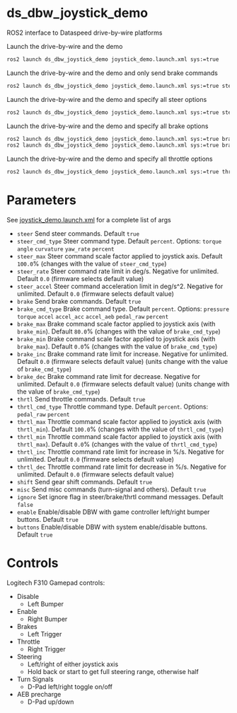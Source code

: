 # ds_dbw_joystick_demo
ROS2 interface to Dataspeed drive-by-wire platforms

Launch the drive-by-wire and the demo
```bash
ros2 launch ds_dbw_joystick_demo joystick_demo.launch.xml sys:=true
```

Launch the drive-by-wire and the demo and only send brake commands
```bash
ros2 launch ds_dbw_joystick_demo joystick_demo.launch.xml sys:=true steer:=false brake:=true thrtl:=false shift:=false misc:=false
```

Launch the drive-by-wire and the demo and specify all steer options
```bash
ros2 launch ds_dbw_joystick_demo joystick_demo.launch.xml sys:=true steer_cmd_type:=angle steer_max:=500.0 steer_rate:=0.0 steer_accel:=0.0
```

Launch the drive-by-wire and the demo and specify all brake options
```bash
ros2 launch ds_dbw_joystick_demo joystick_demo.launch.xml sys:=true brake_cmd_type:=pressure brake_min:=0.0 brake_max:=80.0 brake_inc:=0.0 brake_dec:=0.0
ros2 launch ds_dbw_joystick_demo joystick_demo.launch.xml sys:=true brake_cmd_type:=accel brake_min:=0.1 brake_max:=-8.0 brake_inc:=0.0 brake_dec:=0.0
```

Launch the drive-by-wire and the demo and specify all throttle options
```bash
ros2 launch ds_dbw_joystick_demo joystick_demo.launch.xml sys:=true thrtl_cmd_type:=percent thrtl_min:=0.0 thrtl_max:=100.0 thrtl_inc:=0.0 thrtl_dec:=0.0
```

# Parameters

See [joystick_demo.launch.xml](launch/joystick_demo.launch.xml) for a complete list of args

* `steer` Send steer commands. Default `true`
* `steer_cmd_type` Steer command type. Default `percent`. Options: `torque` `angle` `curvature` `yaw_rate` `percent`
* `steer_max` Steer command scale factor applied to joystick axis. Default `100.0`% (changes with the value of `steer_cmd_type`)
* `steer_rate` Steer command rate limit in deg/s. Negative for unlimited. Default `0.0` (firmware selects default value)
* `steer_accel` Steer command acceleration limit in deg/s^2. Negative for unlimited. Default `0.0` (firmware selects default value)
* `brake` Send brake commands. Default `true`
* `brake_cmd_type` Brake command type. Default `percent`. Options: `pressure` `torque` `accel` `accel_acc` `accel_aeb` `pedal_raw` `percent`
* `brake_max` Brake command scale factor applied to joystick axis (with `brake_min`). Default `80.0`% (changes with the value of `brake_cmd_type`)
* `brake_min` Brake command scale factor applied to joystick axis (with `brake_max`). Default `0.0`% (changes with the value of `brake_cmd_type`)
* `brake_inc` Brake command rate limit for increase. Negative for unlimited. Default `0.0` (firmware selects default value) (units change with the value of `brake_cmd_type`)
* `brake_dec` Brake command rate limit for decrease. Negative for unlimited. Default `0.0` (firmware selects default value) (units change with the value of `brake_cmd_type`)
* `thrtl` Send throttle commands. Default `true`
* `thrtl_cmd_type` Throttle command type. Default `percent`. Options: `pedal_raw` `percent`
* `thrtl_max` Throttle command scale factor applied to joystick axis (with `thrtl_min`). Default `100.0`% (changes with the value of `thrtl_cmd_type`)
* `thrtl_min` Throttle command scale factor applied to joystick axis (with `thrtl_max`). Default `0.0`% (changes with the value of `thrtl_cmd_type`)
* `thrtl_inc` Throttle command rate limit for increase in %/s. Negative for unlimited. Default `0.0` (firmware selects default value)
* `thrtl_dec` Throttle command rate limit for decrease in %/s. Negative for unlimited. Default `0.0` (firmware selects default value)
* `shift` Send gear shift commands. Default `true`
* `misc` Send misc commands (turn-signal and others). Default `true`
* `ignore` Set ignore flag in steer/brake/thrtl command messages. Default `false`
* `enable` Enable/disable DBW with game controller left/right bumper buttons. Default `true`
* `buttons` Enable/disable DBW with system enable/disable buttons. Default `true`

# Controls

Logitech F310 Gamepad controls:

* Disable
    * Left Bumper
* Enable
    * Right Bumper
* Brakes
    * Left Trigger
* Throttle
    * Right Trigger
* Steering
    * Left/right of either joystick axis
    * Hold back or start to get full steering range, otherwise half
* Turn Signals
    * D-Pad left/right toggle on/off
* AEB precharge
    * D-Pad up/down
